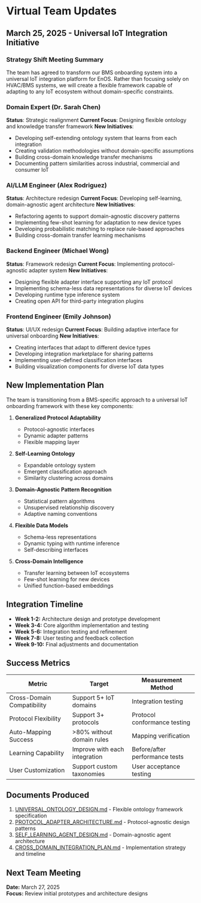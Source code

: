 # Virtual Team Updates

## March 25, 2025 - Universal IoT Integration Initiative

### Strategy Shift Meeting Summary

The team has agreed to transform our BMS onboarding system into a universal IoT integration platform for EnOS. Rather than focusing solely on HVAC/BMS systems, we will create a flexible framework capable of adapting to any IoT ecosystem without domain-specific constraints.

### Domain Expert (Dr. Sarah Chen)
**Status**: Strategic realignment
**Current Focus**: Designing flexible ontology and knowledge transfer framework
**New Initiatives**:
- Developing self-extending ontology system that learns from each integration
- Creating validation methodologies without domain-specific assumptions
- Building cross-domain knowledge transfer mechanisms
- Documenting pattern similarities across industrial, commercial and consumer IoT

### AI/LLM Engineer (Alex Rodriguez)
**Status**: Architecture redesign
**Current Focus**: Developing self-learning, domain-agnostic agent architecture
**New Initiatives**:
- Refactoring agents to support domain-agnostic discovery patterns
- Implementing few-shot learning for adaptation to new device types
- Developing probabilistic matching to replace rule-based approaches
- Building cross-domain transfer learning mechanisms

### Backend Engineer (Michael Wong)
**Status**: Framework redesign
**Current Focus**: Implementing protocol-agnostic adapter system
**New Initiatives**:
- Designing flexible adapter interface supporting any IoT protocol
- Implementing schema-less data representations for diverse IoT devices
- Developing runtime type inference system
- Creating open API for third-party integration plugins

### Frontend Engineer (Emily Johnson)
**Status**: UI/UX redesign
**Current Focus**: Building adaptive interface for universal onboarding
**New Initiatives**:
- Creating interfaces that adapt to different device types
- Developing integration marketplace for sharing patterns
- Implementing user-defined classification interfaces
- Building visualization components for diverse IoT data types

## New Implementation Plan

The team is transitioning from a BMS-specific approach to a universal IoT onboarding framework with these key components:

1. **Generalized Protocol Adaptability**
   - Protocol-agnostic interfaces
   - Dynamic adapter patterns
   - Flexible mapping layer

2. **Self-Learning Ontology**
   - Expandable ontology system
   - Emergent classification approach
   - Similarity clustering across domains

3. **Domain-Agnostic Pattern Recognition**
   - Statistical pattern algorithms
   - Unsupervised relationship discovery
   - Adaptive naming conventions

4. **Flexible Data Models**
   - Schema-less representations
   - Dynamic typing with runtime inference
   - Self-describing interfaces

5. **Cross-Domain Intelligence**
   - Transfer learning between IoT ecosystems
   - Few-shot learning for new devices
   - Unified function-based embeddings

## Integration Timeline

- **Week 1-2:** Architecture design and prototype development
- **Week 3-4:** Core algorithm implementation and testing
- **Week 5-6:** Integration testing and refinement
- **Week 7-8:** User testing and feedback collection
- **Week 9-10:** Final adjustments and documentation

## Success Metrics

| Metric | Target | Measurement Method |
|--------|--------|-------------------|
| Cross-Domain Compatibility | Support 5+ IoT domains | Integration testing |
| Protocol Flexibility | Support 3+ protocols | Protocol conformance testing |
| Auto-Mapping Success | >80% without domain rules | Mapping verification |
| Learning Capability | Improve with each integration | Before/after performance tests |
| User Customization | Support custom taxonomies | User acceptance testing |

## Documents Produced

1. [UNIVERSAL_ONTOLOGY_DESIGN.md](./UNIVERSAL_ONTOLOGY_DESIGN.md) - Flexible ontology framework specification
2. [PROTOCOL_ADAPTER_ARCHITECTURE.md](./PROTOCOL_ADAPTER_ARCHITECTURE.md) - Protocol-agnostic design patterns
3. [SELF_LEARNING_AGENT_DESIGN.md](./SELF_LEARNING_AGENT_DESIGN.md) - Domain-agnostic agent architecture
4. [CROSS_DOMAIN_INTEGRATION_PLAN.md](./CROSS_DOMAIN_INTEGRATION_PLAN.md) - Implementation strategy and timeline

## Next Team Meeting

**Date:** March 27, 2025  
**Focus:** Review initial prototypes and architecture designs